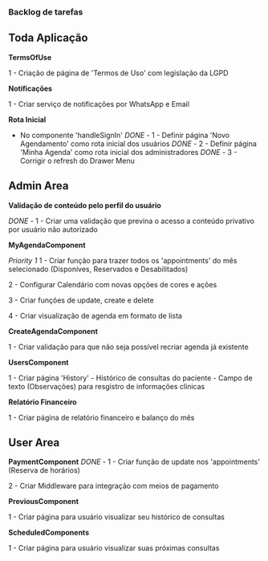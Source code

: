 ### Backlog de tarefas

## Toda Aplicação

**TermsOfUse**

1 - Criação de página de 'Termos de Uso' com legislação da LGPD

**Notificações**

1 - Criar serviço de notificações por WhatsApp e Email

**Rota Inicial**

-   No componente 'handleSignIn'
    _DONE_ - 1 - Definir página 'Novo Agendamento' como rota inicial dos usuários
    _DONE_ - 2 - Definir página 'Minha Agenda' como rota inicial dos administradores
    _DONE_ - 3 - Corrigir o refresh do Drawer Menu

## Admin Area

**Validação de conteúdo pelo perfil do usuário**

_DONE_ - 1 - Criar uma validação que previna o acesso a conteúdo privativo por
usuário não autorizado

**MyAgendaComponent**

_Priority 1_
1 - Criar função para trazer todos os 'appointments' do mês selecionado
(Disponíves, Reservados e Desabilitados)

2 - Configurar Calendário com novas opções de cores e ações

3 - Criar funções de update, create e delete

4 - Criar visualização de agenda em formato de lista

**CreateAgendaComponent**

1 - Criar validação para que não seja possível recriar agenda já existente

**UsersComponent**

1 - Criar página 'History' - Histórico de consultas do paciente - Campo de texto (Observações) para resgistro de informações clínicas

**Relatório Financeiro**

1 - Criar página de relatório financeiro e balanço do mês

## User Area

**PaymentComponent**
_DONE_ - 1 - Criar função de update nos 'appointments' (Reserva de horários)

2 - Criar Middleware para integração com meios de pagamento

**PreviousComponent**

1 - Criar página para usuário visualizar seu histórico de consultas

**ScheduledComponents**

1 - Criar página para usuário visualizar suas próximas consultas
